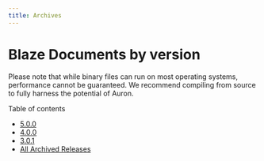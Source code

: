 ```yaml
---
title: Archives
---
```


# Blaze Documents by version

Please note that while binary files can run on most operating systems, performance cannot be guaranteed. We recommend compiling from source to fully harness the potential of Auron. 

Table of contents
- [5.0.0](./v5.0.0.md)
- [4.0.0](./v4.0.0.md)
- [3.0.1](./v3.0.1.md)
- [All Archived Releases](./all-releases.md)

<Footer />
